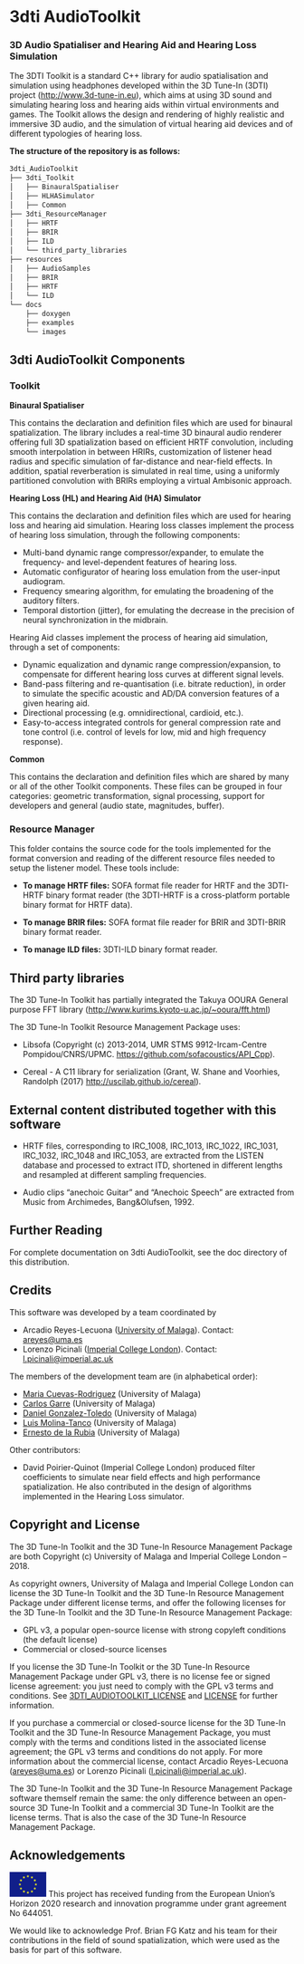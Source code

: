 # 3dti AudioToolkit

### 3D Audio Spatialiser and Hearing Aid and Hearing Loss Simulation

The 3DTI Toolkit is a standard C++ library for audio spatialisation and simulation using  headphones developed within the 3D Tune-In (3DTI) project (http://www.3d-tune-in.eu), which aims at using 3D sound and simulating hearing loss and hearing aids within virtual environments and games. The Toolkit allows the design and rendering of highly realistic and immersive 3D audio, and the simulation of virtual hearing aid devices and of different typologies of hearing loss.

**The structure of the repository is as follows:**
```
3dti_AudioToolkit
├── 3dti_Toolkit
│   ├── BinauralSpatialiser
│   ├── HLHASimulator
│   ├── Common
├── 3dti_ResourceManager
│   ├── HRTF
│   ├── BRIR
│   ├── ILD
│   └── third_party_libraries
├── resources
│   ├── AudioSamples
│   ├── BRIR
│   ├── HRTF
│   └── ILD
└── docs
    ├── doxygen
    ├── examples
    └── images
```

## 3dti AudioToolkit Components

### Toolkit
**Binaural Spatialiser**

This contains the declaration and definition files which are used for binaural spatialization. The library includes a real-time 3D binaural audio renderer offering full 3D spatialization based on efficient HRTF convolution, including smooth interpolation in between HRIRs, customization of listener head radius and specific simulation of far-distance and near-field effects. In addition, spatial reverberation is simulated in real time, using a uniformly partitioned convolution with BRIRs employing a virtual Ambisonic approach.

**Hearing Loss (HL) and Hearing Aid (HA) Simulator**

This contains the declaration and definition files which are used for hearing loss and hearing aid simulation. Hearing loss classes implement the process of hearing loss simulation, through the following components:  

* Multi-band dynamic range compressor/expander, to emulate the frequency- and level-dependent features of hearing loss.
* Automatic configurator of hearing loss emulation from the user-input audiogram.
* Frequency smearing algorithm, for emulating the broadening of the auditory filters.
* Temporal distortion (jitter), for emulating the decrease in the precision of neural synchronization in the midbrain.

Hearing Aid classes implement the process of hearing aid simulation, through a set of components:
* Dynamic equalization and dynamic range compression/expansion, to compensate for different hearing loss curves at different signal levels.
* Band-pass filtering and re-quantisation (i.e. bitrate reduction), in order to simulate the specific acoustic and AD/DA conversion features of a given hearing aid.
* Directional processing (e.g. omnidirectional, cardioid, etc.).
* Easy-to-access integrated controls for general compression rate and tone control (i.e. control of levels for low, mid and high frequency response).

**Common**

This contains the declaration and definition files which are shared by many or all of the other Toolkit components. These files can be grouped in four categories: geometric transformation, signal processing, support for developers and general (audio state, magnitudes, buffer).

### Resource Manager
This folder contains the source code for the tools implemented for the format conversion and reading of the different resource files needed to setup the listener model. These tools include:

- **To manage HRTF files:** SOFA format file reader for HRTF and the 3DTI-HRTF binary format reader (the 3DTI-HRTF is a  cross-platform portable binary format for HRTF data).

- **To manage BRIR files:** SOFA format file reader for BRIR and 3DTI-BRIR binary format reader.

- **To manage ILD files:** 3DTI-ILD binary format reader.


## Third party libraries

The 3D Tune-In Toolkit has partially integrated the Takuya OOURA General purpose FFT library (http://www.kurims.kyoto-u.ac.jp/~ooura/fft.html)  

The 3D Tune-In Toolkit Resource Management Package uses: 
* Libsofa (Copyright (c) 2013-2014, UMR STMS 9912-Ircam-Centre Pompidou/CNRS/UPMC. https://github.com/sofacoustics/API_Cpp). 

* Cereal - A C11 library for serialization (Grant, W. Shane and Voorhies, Randolph (2017) http://uscilab.github.io/cereal).  


## External content distributed together with this software 

*	HRTF files, corresponding to IRC_1008, IRC_1013, IRC_1022, IRC_1031, IRC_1032, IRC_1048 and IRC_1053, are extracted from the LISTEN database and processed to extract ITD, shortened in different lengths and resampled at different sampling frequencies. 

*	Audio clips “anechoic Guitar” and “Anechoic Speech” are extracted from Music from Archimedes, Bang&Olufsen, 1992. 


## Further Reading

For complete documentation on 3dti AudioToolkit, see the doc directory of this distribution.

## Credits

This software was developed by a team coordinated by 
-	Arcadio Reyes-Lecuona ([University of Malaga](https://www.uma.es/)). Contact: areyes@uma.es  
-	Lorenzo Picinali ([Imperial College London](https://www.imperial.ac.uk/)). Contact: l.picinali@imperial.ac.uk 

The members of the development team are (in alphabetical order):
- [Maria Cuevas-Rodriguez](https://github.com/mariacuevas) (University of Malaga)
- [Carlos Garre](https://github.com/carlosgarre) (University of Malaga)
- [Daniel Gonzalez-Toledo](https://github.com/dgonzalezt) (University of Malaga)
- [Luis Molina-Tanco](https://github.com/lmtanco) (University of Malaga)
- [Ernesto de la Rubia](https://github.com/ernestodelarubia) (University of Malaga)

Other contributors:
- David Poirier-Quinot (Imperial College London) produced filter coefficients to simulate near field effects and high performance spatialization. He also contributed in the design of algorithms implemented in the Hearing Loss simulator.

## Copyright and License

The 3D Tune-In Toolkit and the 3D Tune-In Resource Management Package are both Copyright (c) University of Malaga and Imperial College London – 2018.

As copyright owners, University of Malaga and Imperial College London can license the 3D Tune-In Toolkit and the 3D Tune-In Resource Management Package under different license terms, and offer the following licenses for the 3D Tune-In Toolkit and the 3D Tune-In Resource Management Package:

- GPL v3, a popular open-source license with strong copyleft conditions (the default license)
- Commercial or closed-source licenses

If you license the 3D Tune-In Toolkit or the 3D Tune-In Resource Management Package under GPL v3, there is no license fee or signed license agreement: you just need to comply with the GPL v3 terms and conditions. See [3DTI_AUDIOTOOLKIT_LICENSE](3DTI_AUDIOTOOLKIT_LICENSE) and [LICENSE](LICENSE) for further information.

If you purchase a commercial or closed-source license for the 3D Tune-In Toolkit and the 3D Tune-In Resource Management Package, you must comply with the terms and conditions listed in the associated license agreement; the GPL v3 terms and conditions do not apply. For more information about the commercial license, contact Arcadio Reyes-Lecuona (areyes@uma.es) or Lorenzo Picinali (l.picinali@imperial.ac.uk).

The 3D Tune-In Toolkit and the 3D Tune-In Resource Management Package software themself remain the same: the only difference between an open-source 3D Tune-In Toolkit and a commercial 3D Tune-In Toolkit are the license terms. That is also the case of the 3D Tune-In Resource Management Package.

## Acknowledgements 

![European Union](docs/images/EU_flag.png "European Union") This project has received funding from the European Union’s Horizon 2020 research and innovation programme under grant agreement No 644051. 

We would like to acknowledge Prof. Brian FG Katz and his team for their contributions in the field of sound spatialization, which were used as the basis for part of this software.